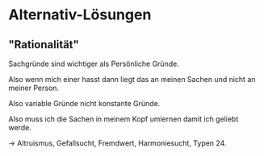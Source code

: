 # Alternativ-Lösungen

## "Rationalität"

Sachgründe sind
wichtiger als Persönliche Gründe.

Also wenn mich einer hasst
dann liegt das an meinen Sachen
und nicht an meiner Person.

Also variable Gründe
nicht konstante Gründe.

Also muss ich die Sachen in meinem Kopf
umlernen damit ich geliebt werde.

→ Altruismus, Gefallsucht, Fremdwert,
Harmoniesucht, Typen 24.
